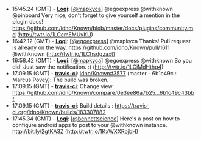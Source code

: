 * <a id="15:45.24">15:45.24 (GMT)</a> - __[Loqi](https://github.com/Loqi)__: [<a href="https://twitter.com/mapkyca">@mapkyca</a>] @egoexpress @withknown @pinboard Very nice, don't forget to give yourself a mention in the plugin docs! https://github.com/idno/Known/blob/master/docs/plugins/community.md (http://twtr.io/1LCcmEMUvKU)
* <a id="16:42.12">16:42.12 (GMT)</a> - __[Loqi](https://github.com/Loqi)__: [<a href="https://twitter.com/egoexpress">@egoexpress</a>] @mapkyca Thanks! Pull request is already on the way. https://github.com/idno/Known/pull/1611 @withknown (http://twtr.io/1LChsdgzaxt)
* <a id="16:58.42">16:58.42 (GMT)</a> - __[Loqi](https://github.com/Loqi)__: [<a href="https://twitter.com/mapkyca">@mapkyca</a>] @egoexpress @withknown So you did! Just saw the notification. :) (http://twtr.io/1LCjMdHthg4)
* <a id="17:09.15">17:09.15 (GMT)</a> - __[travis-ci](https://github.com/travis-ci)__: <a href="https://github.com/idno/Known/issues/3577">idno/Known#3577</a> (master - 6b1c49c : Marcus Povey): The build was broken.
* <a id="17:09.15">17:09.15 (GMT)</a> - __[travis-ci](https://github.com/travis-ci)__: Change view : https://github.com/idno/Known/compare/0e3ee86a7b25...6b1c49c43bbf
* <a id="17:09.15">17:09.15 (GMT)</a> - __[travis-ci](https://github.com/travis-ci)__: Build details : https://travis-ci.org/idno/Known/builds/183307882
* <a id="17:45.34">17:45.34 (GMT)</a> - __[Loqi](https://github.com/Loqi)__: [<a href="https://twitter.com/bennettscience">@bennettscience</a>] Here's a post on how to configure android apps to post to your @withknown instance. http://bit.ly/2gtKA3Z (http://twtr.io/1KxWXXRpjbH)
